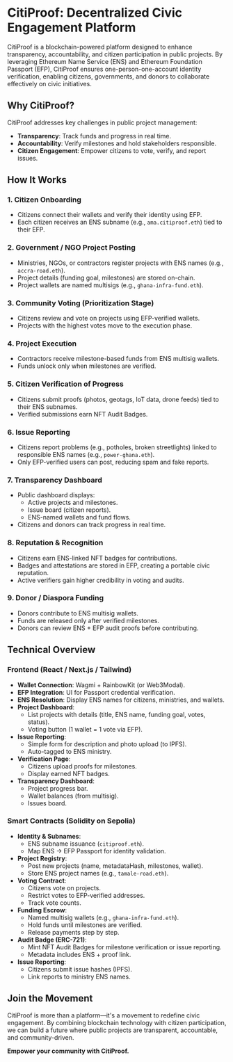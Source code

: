 # CitiProof: Decentralized Civic Engagement Platform  

CitiProof is a blockchain-powered platform designed to enhance transparency, accountability, and citizen participation in public projects. By leveraging Ethereum Name Service (ENS) and Ethereum Foundation Passport (EFP), CitiProof ensures one-person-one-account identity verification, enabling citizens, governments, and donors to collaborate effectively on civic initiatives.  



## Why CitiProof?  
CitiProof addresses key challenges in public project management:  
- **Transparency**: Track funds and progress in real time.  
- **Accountability**: Verify milestones and hold stakeholders responsible.  
- **Citizen Engagement**: Empower citizens to vote, verify, and report issues.  

## How It Works  

### 1. Citizen Onboarding  
- Citizens connect their wallets and verify their identity using EFP.  
- Each citizen receives an ENS subname (e.g., `ama.citiproof.eth`) tied to their EFP.  

### 2. Government / NGO Project Posting  
- Ministries, NGOs, or contractors register projects with ENS names (e.g., `accra-road.eth`).  
- Project details (funding goal, milestones) are stored on-chain.  
- Project wallets are named multisigs (e.g., `ghana-infra-fund.eth`).  

### 3. Community Voting (Prioritization Stage)  
- Citizens review and vote on projects using EFP-verified wallets.  
- Projects with the highest votes move to the execution phase.  

### 4. Project Execution  
- Contractors receive milestone-based funds from ENS multisig wallets.  
- Funds unlock only when milestones are verified.  

### 5. Citizen Verification of Progress  
- Citizens submit proofs (photos, geotags, IoT data, drone feeds) tied to their ENS subnames.  
- Verified submissions earn NFT Audit Badges.  

### 6. Issue Reporting  
- Citizens report problems (e.g., potholes, broken streetlights) linked to responsible ENS names (e.g., `power-ghana.eth`).  
- Only EFP-verified users can post, reducing spam and fake reports.  

### 7. Transparency Dashboard  
- Public dashboard displays:  
  - Active projects and milestones.  
  - Issue board (citizen reports).  
  - ENS-named wallets and fund flows.  
- Citizens and donors can track progress in real time.  

### 8. Reputation & Recognition  
- Citizens earn ENS-linked NFT badges for contributions.  
- Badges and attestations are stored in EFP, creating a portable civic reputation.  
- Active verifiers gain higher credibility in voting and audits.  

### 9. Donor / Diaspora Funding  
- Donors contribute to ENS multisig wallets.  
- Funds are released only after verified milestones.  
- Donors can review ENS + EFP audit proofs before contributing.  

## Technical Overview  

### Frontend (React / Next.js / Tailwind)  
- **Wallet Connection**: Wagmi + RainbowKit (or Web3Modal).  
- **EFP Integration**: UI for Passport credential verification.  
- **ENS Resolution**: Display ENS names for citizens, ministries, and wallets.  
- **Project Dashboard**:  
  - List projects with details (title, ENS name, funding goal, votes, status).  
  - Voting button (1 wallet = 1 vote via EFP).  
- **Issue Reporting**:  
  - Simple form for description and photo upload (to IPFS).  
  - Auto-tagged to ENS ministry.  
- **Verification Page**:  
  - Citizens upload proofs for milestones.  
  - Display earned NFT badges.  
- **Transparency Dashboard**:  
  - Project progress bar.  
  - Wallet balances (from multisig).  
  - Issues board.  

### Smart Contracts (Solidity on Sepolia)  
- **Identity & Subnames**:  
  - ENS subname issuance (`citiproof.eth`).  
  - Map ENS → EFP Passport for identity validation.  
- **Project Registry**:  
  - Post new projects (name, metadataHash, milestones, wallet).  
  - Store ENS project names (e.g., `tamale-road.eth`).  
- **Voting Contract**:  
  - Citizens vote on projects.  
  - Restrict votes to EFP-verified addresses.  
  - Track vote counts.  
- **Funding Escrow**:  
  - Named multisig wallets (e.g., `ghana-infra-fund.eth`).  
  - Hold funds until milestones are verified.  
  - Release payments step by step.  
- **Audit Badge (ERC-721)**:  
  - Mint NFT Audit Badges for milestone verification or issue reporting.  
  - Metadata includes ENS + proof link.  
- **Issue Reporting**:  
  - Citizens submit issue hashes (IPFS).  
  - Link reports to ministry ENS names.  

## Join the Movement  
CitiProof is more than a platform—it's a movement to redefine civic engagement. By combining blockchain technology with citizen participation, we can build a future where public projects are transparent, accountable, and community-driven.  

**Empower your community with CitiProof.**
